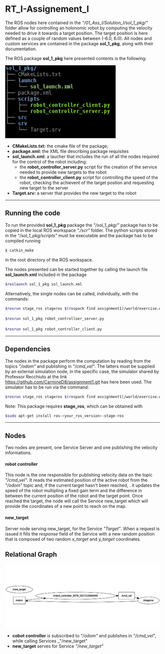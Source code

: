 # RT_I-Assignement_I

The ROS nodes here contained in the _"/01_Ass_I/Solution_I/sol_1_pkg/"_ folder allow for controlling an holonomic robot by computing the velocity needed to drive it towards a target position.
The target position is here defined as a couple of random values between (-6.0, 6.0).
All nodes and custom services are contained in the package **sol_1_pkg**, along with their documentation.

The ROS package **sol_1_pkg** here presented contents is the following:

![package_tree](Sol_1_tree.png)
- **CMakeLists.txt:** the cmake file of the package;
- **package.xml:** the XML file describing package requisites
- **sol_launch.xml:** a laucher that includes the run of all the nodes required for the control of the robot
	including:
	- the **robot_controller_server.py** script for the creation of the service needed to provide new targets
	  to the robot
	- the **robot_controller_client.py** script for controlling the speed of the robot,
	  checking the achievent of the target postion and requesting new target to the server
- **Target.srv:** a server that provides the new target to the robot

---

## Running the code

To run the provided **sol_1_pkg** package the _"/sol_1_pkg/"_ package has to be copied in the local ROS workspace _"./scr"_ folder.
The python scripts stored in the _"/sol_1_pkg/scripts"_ must be executable and the package has to be compiled running
 
```bash
$ catkin_make
```
in the root directory of the ROS workspace.

The nodes presented can be started together by calling the launch file **sol_launch.xml** included in the package

```bash
$roslaunch sol_1_pkg sol_launch.xml
```

Alternatively, the single nodes can be called, individually, with the commands:

```bash
$rosrun stage_ros stageros $(rospack find assignment1)/world/exercise.world

$rosrun sol_1_pkg robot_controlloer_server.py

$rosrun sol_1_pkg robot_controller_client.py
```

---------

## Dependencies

The nodes in the package perform the computation by reading from the topics _"/odom"_ and publishing in _"/cmd_vel"_.
The latters must be supplied by an external simulation node, in the specific case, the simulator shared by Professor Recchiuto at the link https://github.com/CarmineD8/assignment1.git has here been used. The simulator has to be run via the command:

```bash
$rosrun stage_ros stageros $(rospack find assignment1)/world/exercise.world
```
Note: This package requires **stage_ros**, which can be obtained with
```bash
$sudo apt-get install ros-<your_ros_version>-stage-ros
```

---------

## Nodes

Two nodes are present, one Service Server and one publishing the velocity informations.

#### robot controller

This node is the one responsible for publishing velocity data on the topic _"/cmd_vel"_.
It reads the estimated position of the active robot from the _"/odom"_ topic and, if the current target hasn't been reached, .
it updates the speed of the robot multipling a fixed gain term and the difference in between the current position of the robot and the target point.
Once reached the target, the node will call the Service new_target which will provide the coordinates of a new point to reach on the map.

#### new_target

Server node serving new_target, for the Service _"Target"_. When a request is issued 
it fills the _response_ field of the Service with a new random position that is composed of two random 
_x_target_ and _y_target_ coordinates.

## Relational Graph

![relations between nodes and topics](Sol_1.png)
- **cobot controller** is subscribed to _"/odom"_ and publishes in _"/cmd_vel"_, while 
	calling Services _"/new_target"
- **new_target** serves for Service _"/new_target"_


